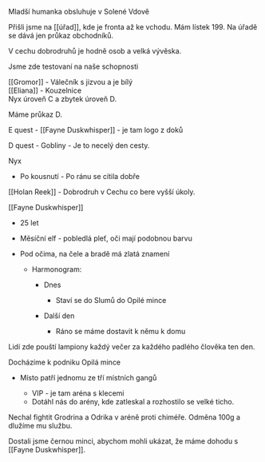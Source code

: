 Mladší humanka obsluhuje v Solené Vdově
 
Přišli jsme na [[úřad]], kde je fronta až ke vchodu. Mám lístek 199. Na úřadě se dává jen průkaz obchodníků.
 
V cechu dobrodruhů je hodně osob a velká vývěska.
 
Jsme zde testovaní na naše schopnosti
 
[[Gromor]] - Válečník s jizvou a je bílý  
[[Eliana]] - Kouzelnice  
Nyx úroveň C a zbytek úroveň D.
 
Máme průkaz D.
 
E quest - [[Fayne Duskwhisper]] - je tam logo z doků
 
D quest - Gobliny - Je to necelý den cesty.
 
Nyx

- Po kousnutí - Po ránu se cítila dobře
 
[[Holan Reek]] - Dobrodruh v Cechu co bere vyšší úkoly.
 
[[Fayne Duskwhisper]]

- 25 let
- Měsíční elf - pobledlá pleť, oči mají podobnou barvu
- Pod očima, na čele a bradě má zlatá znamení
    
    - Harmonogram:
        
        - Dnes
            
            - Staví se do Slumů do Opilé mince
        - Další den
            
            - Ráno se máme dostavit k němu k domu
 
Lidí zde pouští lampiony každý večer za každého padlého člověka ten den.
 
Docházíme k podniku Opilá mince

- Místo patří jednomu ze tří místních gangů
    
    - VIP - je tam aréna s klecemi
    - Dotáhl nás do arény, kde zatleskal a rozhostilo se velké ticho.
 
Nechal fightit Grodrina a Odrika v aréně proti chiméře. Odměna 100g a dlužíme mu službu.
 
Dostali jsme černou minci, abychom mohli ukázat, že máme dohodu s [[Fayne Duskwhisper]].